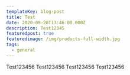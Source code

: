 ```yaml
---
templateKey: blog-post
title: Test
date: 2020-09-28T13:46:00.000Z
description: Test12345
featuredpost: true
featuredimage: /img/products-full-width.jpg
tags:
  - general
---
```

Test123456 Test123456 Test123456 Test123456